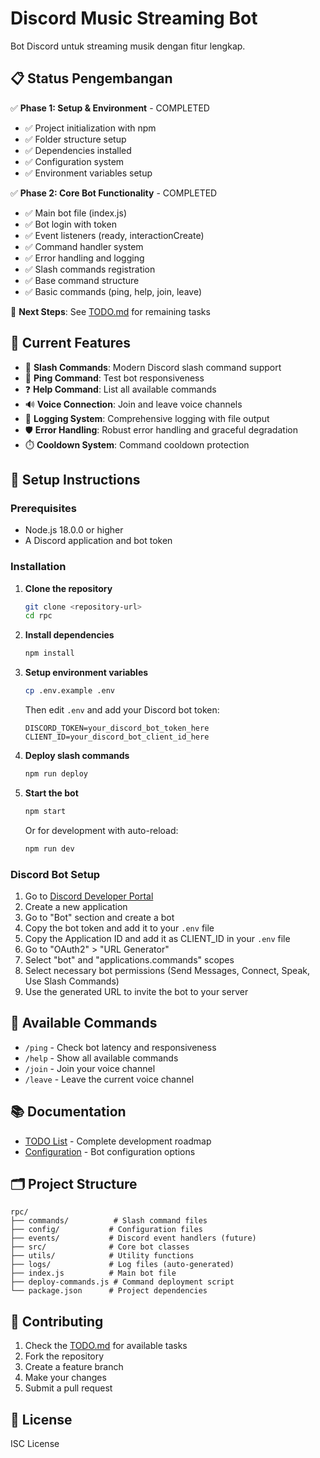 # Discord Music Streaming Bot

Bot Discord untuk streaming musik dengan fitur lengkap.

## 📋 Status Pengembangan

✅ **Phase 1: Setup & Environment** - COMPLETED
- ✅ Project initialization with npm
- ✅ Folder structure setup
- ✅ Dependencies installed
- ✅ Configuration system
- ✅ Environment variables setup

✅ **Phase 2: Core Bot Functionality** - COMPLETED
- ✅ Main bot file (index.js)
- ✅ Bot login with token
- ✅ Event listeners (ready, interactionCreate)
- ✅ Command handler system
- ✅ Error handling and logging
- ✅ Slash commands registration
- ✅ Base command structure
- ✅ Basic commands (ping, help, join, leave)

🚧 **Next Steps**: See [TODO.md](./TODO.md) for remaining tasks

## 🎯 Current Features

- 🤖 **Slash Commands**: Modern Discord slash command support
- 🏓 **Ping Command**: Test bot responsiveness
- ❓ **Help Command**: List all available commands
- 🔊 **Voice Connection**: Join and leave voice channels
- 📝 **Logging System**: Comprehensive logging with file output
- 🛡️ **Error Handling**: Robust error handling and graceful degradation
- ⏱️ **Cooldown System**: Command cooldown protection

## 🚀 Setup Instructions

### Prerequisites
- Node.js 18.0.0 or higher
- A Discord application and bot token

### Installation

1. **Clone the repository**
   ```bash
   git clone <repository-url>
   cd rpc
   ```

2. **Install dependencies**
   ```bash
   npm install
   ```

3. **Setup environment variables**
   ```bash
   cp .env.example .env
   ```
   Then edit `.env` and add your Discord bot token:
   ```
   DISCORD_TOKEN=your_discord_bot_token_here
   CLIENT_ID=your_discord_bot_client_id_here
   ```

4. **Deploy slash commands**
   ```bash
   npm run deploy
   ```

5. **Start the bot**
   ```bash
   npm start
   ```
   
   Or for development with auto-reload:
   ```bash
   npm run dev
   ```

### Discord Bot Setup

1. Go to [Discord Developer Portal](https://discord.com/developers/applications)
2. Create a new application
3. Go to "Bot" section and create a bot
4. Copy the bot token and add it to your `.env` file
5. Copy the Application ID and add it as CLIENT_ID in your `.env` file
6. Go to "OAuth2" > "URL Generator"
7. Select "bot" and "applications.commands" scopes
8. Select necessary bot permissions (Send Messages, Connect, Speak, Use Slash Commands)
9. Use the generated URL to invite the bot to your server

## 🎵 Available Commands

- `/ping` - Check bot latency and responsiveness
- `/help` - Show all available commands
- `/join` - Join your voice channel
- `/leave` - Leave the current voice channel

## 📚 Documentation

- [TODO List](./TODO.md) - Complete development roadmap
- [Configuration](./config/config.js) - Bot configuration options

## 🗂️ Project Structure

```
rpc/
├── commands/          # Slash command files
├── config/           # Configuration files
├── events/           # Discord event handlers (future)
├── src/              # Core bot classes
├── utils/            # Utility functions
├── logs/             # Log files (auto-generated)
├── index.js          # Main bot file
├── deploy-commands.js # Command deployment script
└── package.json      # Project dependencies
```

## 🤝 Contributing

1. Check the [TODO.md](./TODO.md) for available tasks
2. Fork the repository
3. Create a feature branch
4. Make your changes
5. Submit a pull request

## 📝 License

ISC License